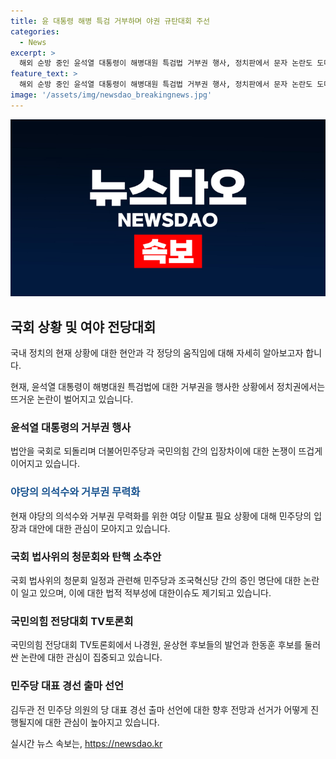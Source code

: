 ```yaml
---
title: 윤 대통령 해병 특검 거부하며 야권 규탄대회 주선
categories:
  - News
excerpt: >
  해외 순방 중인 윤석열 대통령이 해병대원 특검법 거부권 행사, 정치판에서 문자 논란도 도마 위에. 민주당 당 대표 경선 출마 선언에 이어 국회 상황과 여야 전당대회도 줄줄이. 국회 법사위의 윤 대통령 탄핵소추안 발의 요청 관련 청문회 일정, 증인 명단 등에 대한 논란 속에서 정치권 역동성을 띤 양상에 대한 관심이 뜨겁다.
feature_text: >
  해외 순방 중인 윤석열 대통령이 해병대원 특검법 거부권 행사, 정치판에서 문자 논란도 도마 위에. 민주당 당 대표 경선 출마 선언에 이어 국회 상황과 여야 전당대회도 줄줄이. 국회 법사위의 윤 대통령 탄핵소추안 발의 요청 관련 청문회 일정, 증인 명단 등에 대한 논란 속에서 정치권 역동성을 띤 양상에 대한 관심이 뜨겁다.
image: '/assets/img/newsdao_breakingnews.jpg'
---
```


<p><img src="/assets/img/newsdao_breakingnews.jpg" alt="implanttips 속보" /></p>

<h2 data-ke-size="size26">국회 상황 및 여야 전당대회</h2>

<p>국내 정치의 현재 상황에 대한 현안과 각 정당의 움직임에 대해 자세히 알아보고자 합니다.</p>

<p data-ke-size="size16">현재, 윤석열 대통령이 해병대원 특검법에 대한 거부권을 행사한 상황에서 정치권에서는 뜨거운 논란이 벌어지고 있습니다.</p>

<h3>윤석열 대통령의 거부권 행사</h3>

<p>법안을 국회로 되돌리며 더불어민주당과 국민의힘 간의 입장차이에 대한 논쟁이 뜨겁게 이어지고 있습니다.</p>

<h3><b><span style="color: #1a5490;">야당의 의석수와 거부권 무력화</span></b></h3>

<p>현재 야당의 의석수와 거부권 무력화를 위한 여당 이탈표 필요 상황에 대해 민주당의 입장과 대안에 대한 관심이 모아지고 있습니다.</p>

<h3>국회 법사위의 청문회와 탄핵 소추안</h3>

<p>국회 법사위의 청문회 일정과 관련해 민주당과 조국혁신당 간의 증인 명단에 대한 논란이 일고 있으며, 이에 대한 법적 적부성에 대한이슈도 제기되고 있습니다.</p>

<h3>국민의힘 전당대회 TV토론회</h3>

<p>국민의힘 전당대회 TV토론회에서 나경원, 윤상현 후보들의 발언과 한동훈 후보를 둘러싼 논란에 대한 관심이 집중되고 있습니다.</p>

<h3>민주당 대표 경선 출마 선언</h3>

<p>김두관 전 민주당 의원의 당 대표 경선 출마 선언에 대한 향후 전망과 선거가 어떻게 진행될지에 대한 관심이 높아지고 있습니다.</p>
실시간 뉴스 속보는, <a href="https://newsdao.kr" rel="dofollow">https://newsdao.kr</a>


